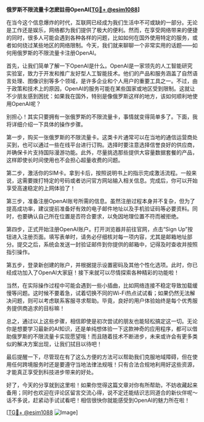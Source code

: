 **俄罗斯不限流量卡怎麽註冊OpenAI[[TG💪+ @esim1088](https://t.me/s/esim1088)]**

在当今这个信息爆炸的时代，互联网已经成为我们生活中不可或缺的一部分。无论是工作还是娱乐，网络都为我们提供了极大的便利。然而，在享受网络带来的便捷的同时，很多人可能会遇到各种各样的问题，比如如何在国外使用特定的服务，或者如何绕过某些地区的网络限制。今天，我们就来聊聊一个非常实用的话题——如何用俄罗斯的不限流量卡注册OpenAI。

首先，让我们简单了解一下OpenAI是什么。OpenAI是一家领先的人工智能研究实验室，致力于开发和推广友好型人工智能技术。他们的产品和服务涵盖了自然语言处理、图像识别等多个领域，是许多企业和个人用户的重要工具之一。不过，由于政策和技术上的原因，OpenAI的服务可能在某些国家或地区受到限制。这就让不少朋友感到困扰：如果我在国外，特别是像俄罗斯这样的地方，该如何顺利地使用OpenAI呢？

别担心！其实只要拥有一张俄罗斯的不限流量卡，事情就变得简单多了。下面，我将详细介绍一下具体的操作步骤。

第一步，购买一张俄罗斯的不限流量卡。这类卡片通常可以在当地的通信运营商处买到，也可以通过一些在线平台进行订购。选择时要注意选择信誉良好的供应商，并确保卡片支持国际漫游功能。此外，尽量挑选那些提供大容量数据套餐的产品，这样即使长时间使用也不会担心超量收费的问题。

第二步，激活你的SIM卡。拿到卡后，按照说明书上的指示完成激活流程。一般来说，这需要拨打特定的号码或者访问官方网站输入相关信息。完成后，你可以开始享受高速稳定的上网体验了！

第三步，准备注册OpenAI账号所需的信息。虽然注册过程本身并不复杂，但为了提高成功率，建议提前准备好有效的电子邮件地址以及手机验证码等必要资料。同时，也要确认自己所在位置是否符合要求，以免因地理位置不符而被拒绝。

第四步，正式开始注册OpenAI账户。打开浏览器并前往官网，点击“Sign Up”按钮进入注册页面。填写表单时，请务必仔细核对每一项内容，尤其是邮箱地址部分。提交之后，系统会发送一封验证邮件到你提供的邮箱中，记得及时查收并按照指引操作。

第五步，登录新创建的账户，并根据提示设置密码及其他个性化选项。此时，你已经成功加入了OpenAI大家庭！接下来就可以尽情探索各种精彩的功能啦！

当然，在实际操作过程中可能会遇到一些小插曲，比如网络连接不稳定导致加载缓慢等问题。这时候不要着急，试着切换不同的Wi-Fi热点试试看；如果仍然无法解决问题，则可以考虑联系客服寻求帮助。毕竟，良好的用户体验始终是每个优秀服务提供商追求的目标嘛！

总之，通过以上这些步骤，相信即使是初次尝试的朋友也能轻松搞定这一切。无论你是想要学习最新的AI知识，还是单纯想体验一下这款神奇的应用程序，都可以借助俄罗斯的不限流量卡实现愿望哦！而且随着技术不断进步，未来或许会有更多类似的解决方案出现，让我们拭目以待吧！

最后提醒一下，尽管现在有了这么方便的方法可以帮助我们克服地域障碍，但在使用任何跨境服务时还是要遵守当地法律法规哦！只有合法合规地利用好这些资源，才能真正享受到科技进步带来的好处。

好了，今天的分享就到这里啦！如果你觉得这篇文章对你有所帮助，不妨收藏起来备用；同时也欢迎在评论区留言交流心得，说不定还能结识志同道合的新伙伴呢～话不多说，赶紧动手试试看吧！相信很快你就能感受到OpenAI的魅力所在啦！

[[TG💪+ @esim1088](https://t.me/s/esim1088) ![Image](https://i.postimg.cc/4NQfJmqS/Snipaste-2025-05-13-00-14-12.png)]